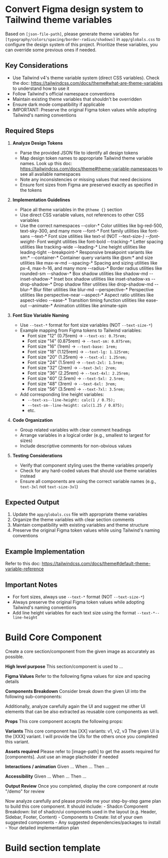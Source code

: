 # Convert Figma design system to Tailwind theme variables
Based on `[json-file-path]`, please generate theme variables for `[typography/colors/spacing/border-radius/shadows]` in `app/globals.css` to configure the design system of this project. Prioritize these variables, you can override some previous ones if needed.

## Key Considerations
- Use Tailwind v4's theme variable system (direct CSS variables). Check the doc: https://tailwindcss.com/docs/theme#what-are-theme-variables to understand how to use it
- Follow Tailwind's official namespace conventions
- Maintain existing theme variables that shouldn't be overridden
- Ensure dark mode compatibility if applicable
- IMPORTANT: Preserve the original Figma token values while adopting Tailwind's naming conventions

## Required Steps
1. **Analyze Design Tokens**
   - Parse the provided JSON file to identify all design tokens
   - Map design token names to appropriate Tailwind theme variable names. Look up this doc: https://tailwindcss.com/docs/theme#theme-variable-namespaces to see all available namespaces
   - Note any inconsistencies or missing values that need decisions
   - Ensure font sizes from Figma are preserved exactly as specified in the tokens

2. **Implementation Guidelines**
   - Place all theme variables in the `@theme {}` section
   - Use direct CSS variable values, not references to other CSS variables
   - Use the correct namespaces
        --color-*	Color utilities like bg-red-500, text-sky-300, and many more
        --font-*	Font family utilities like font-sans
        --text-*	Font size utilities like text-xl (NOT --text-size-*)
        --font-weight-*	Font weight utilities like font-bold
        --tracking-*	Letter spacing utilities like tracking-wide
        --leading-*	Line height utilities like leading-tight
        --breakpoint-*	Responsive breakpoint variants like sm:*
        --container-*	Container query variants like @sm:* and size utilities like max-w-md
        --spacing-*	Spacing and sizing utilities like px-4, max-h-16, and many more
        --radius-*	Border radius utilities like rounded-sm
        --shadow-*	Box shadow utilities like shadow-md
        --inset-shadow-*	Inset box shadow utilities like inset-shadow-xs
        --drop-shadow-*	Drop shadow filter utilities like drop-shadow-md
        --blur-*	Blur filter utilities like blur-md
        --perspective-*	Perspective utilities like perspective-near
        --aspect-*	Aspect ratio utilities like aspect-video
        --ease-*	Transition timing function utilities like ease-out
        --animate-*	Animation utilities like animate-spin

3. **Font Size Variable Naming**
   - Use `--text-*` format for font size variables (NOT `--text-size-*`)
   - Example mapping from Figma tokens to Tailwind variables:
     - Font size "12" (0.75rem) → `--text-xs: 0.75rem;`
     - Font size "14" (0.875rem) → `--text-sm: 0.875rem;`
     - Font size "16" (1rem) → `--text-base: 1rem;`
     - Font size "18" (1.125rem) → `--text-lg: 1.125rem;`
     - Font size "20" (1.25rem) → `--text-xl: 1.25rem;`
     - Font size "24" (1.5rem) → `--text-2xl: 1.5rem;`
     - Font size "32" (2rem) → `--text-3xl: 2rem;`
     - Font size "36" (2.25rem) → `--text-4xl: 2.25rem;`
     - Font size "40" (2.5rem) → `--text-5xl: 2.5rem;`
     - Font size "48" (3rem) → `--text-6xl: 3rem;`
     - Font size "56" (3.5rem) → `--text-7xl: 3.5rem;`
   - Add corresponding line height variables:
     - `--text-xs--line-height: calc(1 / 0.75);`
     - `--text-sm--line-height: calc(1.25 / 0.875);`
     - etc.

4. **Code Organization**
   - Group related variables with clear comment headings
   - Arrange variables in a logical order (e.g., smallest to largest for sizes)
   - Include descriptive comments for non-obvious values

5. **Testing Considerations**
   - Verify that component styling uses the theme variables properly
   - Check for any hard-coded values that should use theme variables instead
   - Ensure all components are using the correct variable names (e.g., `text-3xl` not `text-size-3xl`)

## Expected Output
1. Update the `app/globals.css` file with appropriate theme variables
2. Organize the theme variables with clear section comments
3. Maintain compatibility with existing variables and theme structure
4. Preserve the original Figma token values while using Tailwind's naming conventions

## Example Implementation
Refer to this doc: https://tailwindcss.com/docs/theme#default-theme-variable-reference

## Important Notes
- For font sizes, always use `--text-*` format (NOT `--text-size-*`)
- Always preserve the original Figma token values while adopting Tailwind's naming conventions
- Add line height variables for each text size using the format `--text-*--line-height`

# Build Core Component
Create a core section/component from the given image as accurately as possible.

**High level purpose**
This section/component is used to ...

**Figma Values**
Refer to the following figma values for size and spacing details

**Components Breakdown**
Consider break down the given UI into the following sub-components:

Additionally, analyze carefully again the UI and suggest me other UI elements that can be also extracted as reusable core components as well.

**Props**
This core component accepts the following props:

**Variants**
This core component has [XX] variants: v1, v2, v3
The given UI is the [XXX] variant. I will provide the UIs for the others once you completed this variant.

**Assets required**
Please refer to [image-path] to get the assets required for [components]. 
Just use an image placholder if needed


**Interactions / animation**
Given ...
When ...
Then ...

**Accessibility**
Given ...
When ...
Then ...


**Output Review**
Once you completed, display the core component at route "/demo" for review

Now analyze carefully and please provide me your step-by-step game plan to build this core component. It should include:
    - Shadcn Component Breakdown: list of shadcn/ui components used in the layout (e.g. Header, Sidebar, Footer, Content)
    - Components to Create: list of your own suggested components
    - Any suggested dependencies/packages to install
    - Your detailed implementation plan


# Build section template
